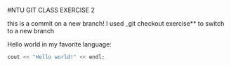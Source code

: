 #NTU GIT CLASS EXERCISE 2

this is a commit on a new branch! I used _git checkout exercise** to switch to a new branch

Hello world in my favorite language:

```C++
cout << "Hello world!" << endl;

```